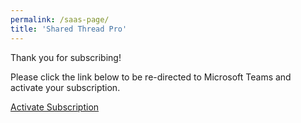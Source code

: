 ```yaml
---
permalink: /saas-page/
title: 'Shared Thread Pro'
---
```


Thank you for subscribing!

Please click the link below to be re-directed to Microsoft Teams and activate your subscription.

<a id="deepLink" href="https://wni.app/shared-thread/">Activate Subscription</a>

<script>
    // get query param
    let params = (new URL(document.location)).searchParams;
    let token = params.get('token');
    // set intro text
    var plainMsg = "Welcome to Shared Thread by WNI. To activate your subscription, please send this message unaltered. SubscriptionToken|" + token + "|";
    var encodedMsg = encodeURIComponent(plainMsg);
    // set message to append to deeplink with token
    // var message = dli + token + "|";
    var dl = document.getElementById("deepLink");    
    // Set the href property on link
    // dl.innerHTML = token;
    dl.href = "https://teams.microsoft.com/l/chat/0/0?users=28:9ad1833b-af9f-4e29-9530-3d0612e8d98f&message=" + encodedMsg; 
</script>



<!--  use this if script is at top of page
window.onload = function() {
       //when the document is finished loading, replace everything
       //between the <a ...> </a> tags with the value of splitText
   document.getElementById("myLink").innerHTML=splitText;
} 

    var dli = document.getElementById("deepLinkIntro").innerHTML;
    var test = "some test text";

https://developer.mozilla.org/en-US/docs/Web/API/URL/searchParams#Example

<script src="https://unpkg.com/@microsoft/mgt/dist/bundle/mgt-loader.js"></script>
<mgt-msal2-provider client-id="9ad1833b-af9f-4e29-9530-3d0612e8d98f"></mgt-msal2-provider>
<mgt-login></mgt-login>
<mgt-person person-query="me" view="twoLines"></mgt-person>

https://saasacceleratorwni-portal.azurewebsites.net/?token=ebk87h9T9OPBY%2fYyV2APj20iFUYVZTYwTWdtd%2fcTNmQ6PLrsTIjKN6WqGDQbkLPxQ8nr7zcYlYufPxHFMVpzqlCsk7NtC2IO6Dyu7AdYGzSGiIuGRO29RdUB5Eq5s8%2b8jDqWU560ARtgQzCaZYWUmSzgx69mJe9funGb7z1qw0H9%2blvP3UDS3kazYMbLaX56Irz3fj2wYWm4H0qyd%2fm0htHfnA1wLORAacI%2bwupKuUo6WlZiYexshQw3Ry7bGGgE
-->
